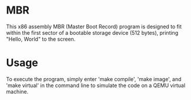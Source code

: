 # MBR

This x86 assembly MBR (Master Boot Record) program is designed to fit within the first sector of a bootable storage device (512 bytes), printing "Hello, World" to the screen.

# Usage

To execute the program, simply enter 'make compile', 'make image', and 'make virtual' in the command line to simulate the code on a QEMU virtual machine.

